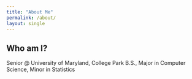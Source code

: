 ```yaml
---
title: "About Me"
permalink: /about/
layout: single
---
```


## Who am I?

Senior @ University of Maryland, College Park B.S., Major in Computer Science, Minor in Statistics
